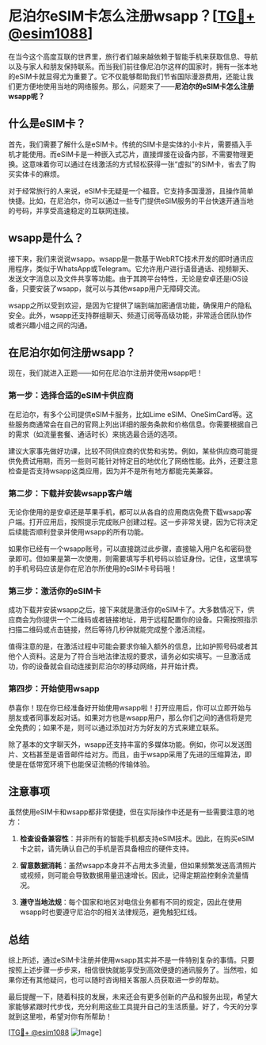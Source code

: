 # 尼泊尔eSIM卡怎么注册wsapp？[[TG💪+ @esim1088](https://t.me/s/esim1088)]

在当今这个高度互联的世界里，旅行者们越来越依赖于智能手机来获取信息、导航以及与家人和朋友保持联系。而当我们前往像尼泊尔这样的国家时，拥有一张本地的eSIM卡就显得尤为重要了。它不仅能够帮助我们节省国际漫游费用，还能让我们更方便地使用当地的网络服务。那么，问题来了——**尼泊尔的eSIM卡怎么注册wsapp呢？**

## 什么是eSIM卡？

首先，我们需要了解什么是eSIM卡。传统的SIM卡是实体的小卡片，需要插入手机才能使用。而eSIM卡是一种嵌入式芯片，直接焊接在设备内部，不需要物理更换。这意味着你可以通过在线激活的方式轻松获得一张“虚拟”的SIM卡，省去了购买实体卡的麻烦。

对于经常旅行的人来说，eSIM卡无疑是一个福音。它支持多国漫游，且操作简单快捷。比如，在尼泊尔，你可以通过一些专门提供eSIM服务的平台快速开通当地的号码，并享受高速稳定的互联网连接。

## wsapp是什么？

接下来，我们来说说wsapp。wsapp是一款基于WebRTC技术开发的即时通讯应用程序，类似于WhatsApp或Telegram。它允许用户进行语音通话、视频聊天、发送文字消息以及文件共享等功能。由于其跨平台特性，无论是安卓还是iOS设备，只要安装了wsapp，就可以与其他wsapp用户无障碍交流。

wsapp之所以受到欢迎，是因为它提供了端到端加密通信功能，确保用户的隐私安全。此外，wsapp还支持群组聊天、频道订阅等高级功能，非常适合团队协作或者兴趣小组之间的沟通。

## 在尼泊尔如何注册wsapp？

现在，我们就进入正题——如何在尼泊尔注册并使用wsapp吧！

### 第一步：选择合适的eSIM卡供应商

在尼泊尔，有多个公司提供eSIM卡服务，比如Lime eSIM、OneSimCard等。这些服务商通常会在自己的官网上列出详细的服务条款和价格信息。你需要根据自己的需求（如流量套餐、通话时长）来挑选最合适的选项。

建议大家事先做好功课，比较不同供应商的优势和劣势。例如，某些供应商可能提供免费试用期，而另一些则可能针对特定目的地优化了网络性能。此外，还要注意检查是否支持wsapp这类应用，因为并不是所有地方都能完美兼容。

### 第二步：下载并安装wsapp客户端

无论你使用的是安卓还是苹果手机，都可以从各自的应用商店免费下载wsapp客户端。打开应用后，按照提示完成账户创建过程。这一步非常关键，因为它将决定后续能否顺利登录并使用wsapp的所有功能。

如果你已经有一个wsapp账号，可以直接跳过此步骤，直接输入用户名和密码登录即可。但如果是第一次使用，则需要填写手机号码以验证身份。记住，这里填写的手机号码应该是你在尼泊尔所使用的eSIM卡号码哦！

### 第三步：激活你的eSIM卡

成功下载并安装wsapp之后，接下来就是激活你的eSIM卡了。大多数情况下，供应商会为你提供一个二维码或者链接地址，用于远程配置你的设备。只需按照指示扫描二维码或点击链接，然后等待几秒钟就能完成整个激活流程。

值得注意的是，在激活过程中可能会要求你输入额外的信息，比如护照号码或者其他个人资料。这是为了符合当地法律法规的要求，请务必如实填写。一旦激活成功，你的设备就会自动连接到尼泊尔的移动网络，并开始计费。

### 第四步：开始使用wsapp

恭喜你！现在你已经准备好开始使用wsapp啦！打开应用后，你可以立即开始与朋友或者同事发起对话。如果对方也是wsapp用户，那么你们之间的通信将是完全免费的；如果不是，则可以通过添加对方为好友的方式来建立联系。

除了基本的文字聊天外，wsapp还支持丰富的多媒体功能。例如，你可以发送图片、文档甚至是语音邮件给对方。而且，由于wsapp采用了先进的压缩算法，即使是在低带宽环境下也能保证流畅的传输体验。

## 注意事项

虽然使用eSIM卡和wsapp都非常便捷，但在实际操作中还是有一些需要注意的地方：

1. **检查设备兼容性**：并非所有的智能手机都支持eSIM技术。因此，在购买eSIM卡之前，请先确认自己的手机是否具备相应的硬件支持。
   
2. **留意数据消耗**：虽然wsapp本身并不占用太多流量，但如果频繁发送高清照片或视频，则可能会导致数据用量迅速增长。因此，记得定期监控剩余流量情况。

3. **遵守当地法规**：每个国家和地区对电信业务都有不同的规定，因此在使用wsapp时也要遵守尼泊尔的相关法律规范，避免触犯红线。

## 总结

综上所述，通过eSIM卡注册并使用wsapp其实并不是一件特别复杂的事情。只要按照上述步骤一步步来，相信很快就能享受到高效便捷的通讯服务了。当然啦，如果你还有其他疑问，也可以随时咨询相关客服人员获取进一步的帮助。

最后提醒一下，随着科技的发展，未来还会有更多创新的产品和服务出现，希望大家能够紧跟时代步伐，充分利用这些工具提升自己的生活质量。好了，今天的分享就到这里啦，希望对你有所帮助！

[[TG💪+ @esim1088](https://t.me/s/esim1088) ![Image](https://i.postimg.cc/4NQfJmqS/Snipaste-2025-05-13-00-14-12.png)]